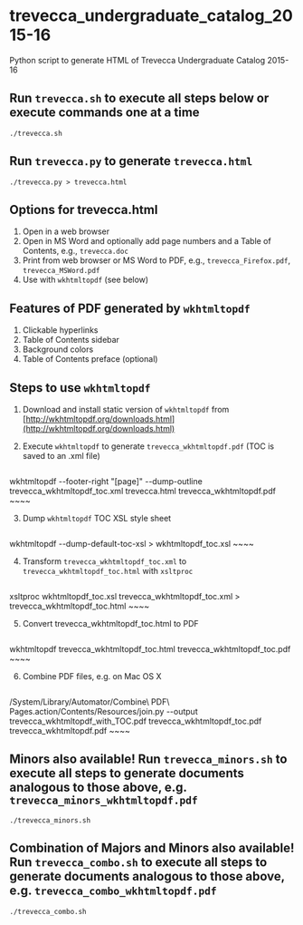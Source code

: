 # trevecca_undergraduate_catalog_2015-16
Python script to generate HTML of Trevecca Undergraduate Catalog 2015-16

## Run `trevecca.sh` to execute all steps below or execute commands one at a time
~~~~
./trevecca.sh
~~~~

## Run `trevecca.py` to generate `trevecca.html`
~~~~
./trevecca.py > trevecca.html
~~~~

## Options for trevecca.html
1. Open in a web browser
2. Open in MS Word and optionally add page numbers and a Table of Contents, e.g., `trevecca.doc`
3. Print from web browser or MS Word to PDF, e.g., `trevecca_Firefox.pdf`, `trevecca_MSWord.pdf`
4. Use with `wkhtmltopdf` (see below)

## Features of PDF generated by `wkhtmltopdf`
1. Clickable hyperlinks
2. Table of Contents sidebar
3. Background colors
4. Table of Contents preface (optional)

## Steps to use `wkhtmltopdf`
1. Download and install static version of `wkhtmltopdf` from [http://wkhtmltopdf.org/downloads.html](http://wkhtmltopdf.org/downloads.html)

2. Execute `wkhtmltopdf` to generate `trevecca_wkhtmltopdf.pdf` (TOC is saved to an .xml file)

	~~~~
wkhtmltopdf --footer-right "[page]" --dump-outline trevecca_wkhtmltopdf_toc.xml trevecca.html trevecca_wkhtmltopdf.pdf
	~~~~

3. Dump `wkhtmltopdf` TOC XSL style sheet

	~~~~
wkhtmltopdf --dump-default-toc-xsl > wkhtmltopdf_toc.xsl
	~~~~
	
4. Transform `trevecca_wkhtmltopdf_toc.xml` to `trevecca_wkhtmltopdf_toc.html` with `xsltproc`

	~~~~
xsltproc wkhtmltopdf_toc.xsl trevecca_wkhtmltopdf_toc.xml > trevecca_wkhtmltopdf_toc.html 
	~~~~
	
5. Convert trevecca_wkhtmltopdf_toc.html to PDF

	~~~~
wkhtmltopdf trevecca_wkhtmltopdf_toc.html trevecca_wkhtmltopdf_toc.pdf
	~~~~

6. Combine PDF files, e.g. on Mac OS X

	~~~~
/System/Library/Automator/Combine\ PDF\ Pages.action/Contents/Resources/join.py --output trevecca_wkhtmltopdf_with_TOC.pdf trevecca_wkhtmltopdf_toc.pdf trevecca_wkhtmltopdf.pdf
	~~~~

## Minors also available! Run `trevecca_minors.sh` to execute all steps to generate documents analogous to those above, e.g. `trevecca_minors_wkhtmltopdf.pdf`
~~~~
./trevecca_minors.sh
~~~~

## Combination of Majors and Minors also available! Run `trevecca_combo.sh` to execute all steps to generate documents analogous to those above, e.g. `trevecca_combo_wkhtmltopdf.pdf`
~~~~
./trevecca_combo.sh
~~~~